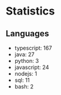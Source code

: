 # Statistics
## Languages
- typescript: 167
- java: 27
- python: 3
- javascript: 24
- nodejs: 1
- sql: 11
- bash: 2
